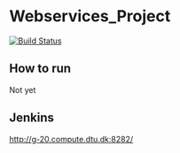 # Webservices_Project
[![Build Status](http://g-20.compute.dtu.dk:8282/buildStatus/icon?job=DTUPay-CI_CD&build=6&subject=CI/CD)](http://g-20.compute.dtu.dk:8282/job/DTUPay-CI_CD/lastBuild/)

## How to run
Not yet

## Jenkins

http://g-20.compute.dtu.dk:8282/

